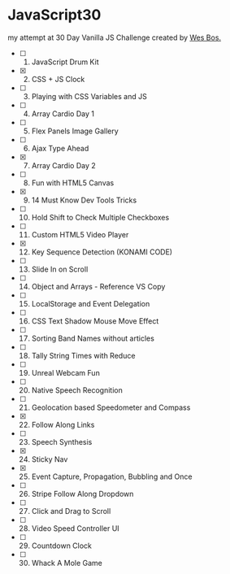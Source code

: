 # JavaScript30
my attempt at 30 Day Vanilla JS Challenge created by [Wes Bos.](https://javascript30.com/) 


- [ ] 1. JavaScript Drum Kit
- [x] 2. CSS + JS Clock
- [ ] 3. Playing with CSS Variables and JS
- [ ] 4. Array Cardio Day 1
- [ ] 5. Flex Panels Image Gallery
- [ ] 6. Ajax Type Ahead
- [x] 7. Array Cardio Day 2
- [ ] 8. Fun with HTML5 Canvas
- [x] 9. 14 Must Know Dev Tools Tricks
- [ ] 10. Hold Shift to Check Multiple Checkboxes
- [ ] 11. Custom HTML5 Video Player
- [x] 12. Key Sequence Detection (KONAMI CODE)
- [ ] 13. Slide In on Scroll
- [ ] 14. Object and Arrays - Reference VS Copy
- [ ] 15. LocalStorage and Event Delegation
- [ ] 16. CSS Text Shadow Mouse Move Effect
- [ ] 17. Sorting Band Names without articles
- [ ] 18. Tally String Times with Reduce
- [ ] 19. Unreal Webcam Fun
- [ ] 20. Native Speech Recognition
- [ ] 21. Geolocation based Speedometer and Compass
- [x] 22. Follow Along Links
- [ ] 23. Speech Synthesis
- [x] 24. Sticky Nav
- [x] 25. Event Capture, Propagation, Bubbling and Once
- [ ] 26. Stripe Follow Along Dropdown
- [ ] 27. Click and Drag to Scroll
- [ ] 28. Video Speed Controller UI
- [ ] 29. Countdown Clock
- [ ] 30. Whack A Mole Game
